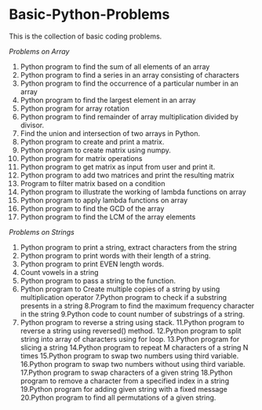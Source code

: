 # Basic-Python-Problems
This is the collection of basic coding problems.

*Problems on Array*

1. Python program to find the sum of all elements of an array
2. Python program to find a series in an array consisting of characters
3. Python program to find the occurrence of a particular number in an array
4. Python program to find the largest element in an array
5. Python program for array rotation
6. Python program to find remainder of array multiplication divided by divisor.
7. Find the union and intersection of two arrays in Python.
8. Python program to create and print a matrix.
9. Python program to create matrix using numpy.
10. Python program for matrix operations
11. Python program to get matrix as input from user and print it.
12. Python program to add two matrices and print the resulting matrix
13. Program to filter matrix based on a condition
14. Python program to illustrate the working of lambda functions on array
15. Python program to apply lambda functions on array
16. Python program to find the GCD of the array
17. Python program to find the LCM of the array elements


*Problems on Strings*
1. Python program to print a string, extract characters from the string
2. Python program to print words with their length of a string.
3. Python program to print EVEN length words.
4. Count vowels in a string
5. Python program to pass a string to the function.
6. Python program to Create multiple copies of a string by using multiplication operator
7.Python program to check if a substring presents in a string
8.Program to find the maximum frequency character in the string
9.Python code to count number of substrings of a string.
10. Python program to reverse a string using stack.
11.Python program to reverse a string using reversed() method.
12.Python program to split string into array of characters using for loop.
13.Python program for slicing a string
14.Python program to repeat M characters of a string N times
15.Python program to swap two numbers using third variable.
16.Python program to swap two numbers without using third variable.
17.Python program to swap characters of a given string
18.Python program to remove a character from a specified index in a string
19.Python program for adding given string with a fixed message
20.Python program to find all permutations of a given string.
